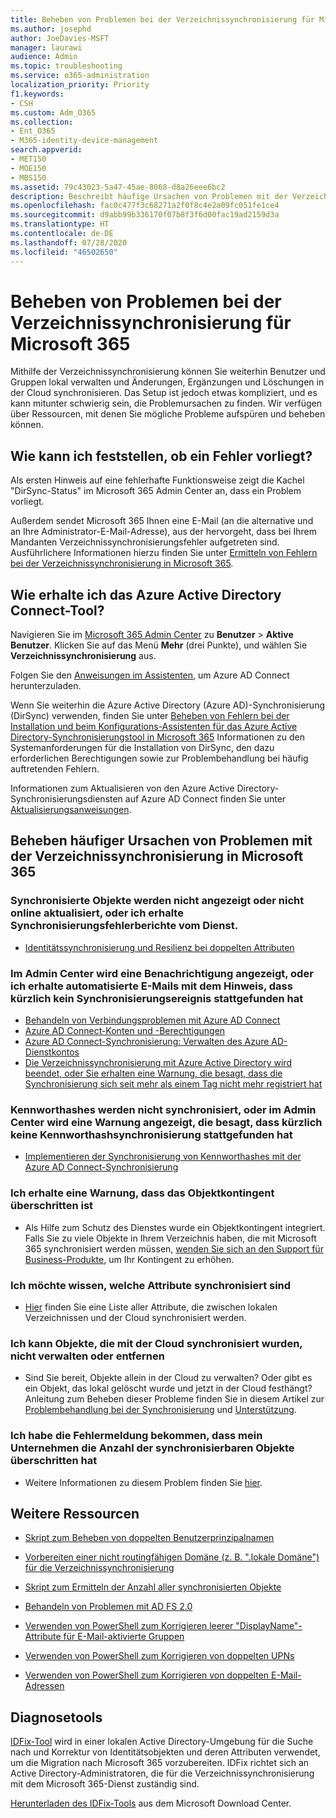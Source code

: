 ```yaml
---
title: Beheben von Problemen bei der Verzeichnissynchronisierung für Microsoft 365
ms.author: josephd
author: JoeDavies-MSFT
manager: laurawi
audience: Admin
ms.topic: troubleshooting
ms.service: o365-administration
localization_priority: Priority
f1.keywords:
- CSH
ms.custom: Adm_O365
ms.collection:
- Ent_O365
- M365-identity-device-management
search.appverid:
- MET150
- MOE150
- MBS150
ms.assetid: 79c43023-5a47-45ae-8068-d8a26eee6bc2
description: Beschreibt häufige Ursachen von Problemen mit der Verzeichnissynchronisierung in Office 365 und bietet ein paar Methoden, wie man diese Probleme beheben kann.
ms.openlocfilehash: fac0c477f3c68271a2f0f8c4e2a09fc051fe1ce4
ms.sourcegitcommit: d9abb99b336170f07b8f3f6d00fac19ad2159d3a
ms.translationtype: HT
ms.contentlocale: de-DE
ms.lasthandoff: 07/28/2020
ms.locfileid: "46502650"
---
```

# <a name="fixing-problems-with-directory-synchronization-for-microsoft-365"></a>Beheben von Problemen bei der Verzeichnissynchronisierung für Microsoft 365

Mithilfe der Verzeichnissynchronisierung können Sie weiterhin Benutzer und Gruppen lokal verwalten und Änderungen, Ergänzungen und Löschungen in der Cloud synchronisieren. Das Setup ist jedoch etwas kompliziert, und es kann mitunter schwierig sein, die Problemursachen zu finden. Wir verfügen über Ressourcen, mit denen Sie mögliche Probleme aufspüren und beheben können.
  
## <a name="how-do-i-know-if-something-is-wrong"></a>Wie kann ich feststellen, ob ein Fehler vorliegt?

Als ersten Hinweis auf eine fehlerhafte Funktionsweise zeigt die Kachel "DirSync-Status" im Microsoft 365 Admin Center an, dass ein Problem vorliegt.
  
Außerdem sendet Microsoft 365 Ihnen eine E-Mail (an die alternative und an Ihre Administrator-E-Mail-Adresse), aus der hervorgeht, dass bei Ihrem Mandanten Verzeichnissynchronisierungsfehler aufgetreten sind. Ausführlichere Informationen hierzu finden Sie unter [Ermitteln von Fehlern bei der Verzeichnissynchronisierung in Microsoft 365](identify-directory-synchronization-errors.md).
  
## <a name="how-do-i-get-azure-active-directory-connect-tool"></a>Wie erhalte ich das Azure Active Directory Connect-Tool?

Navigieren Sie im [Microsoft 365 Admin Center](https://admin.microsoft.com) zu **Benutzer** \> **Aktive Benutzer**. Klicken Sie auf das Menü **Mehr** (drei Punkte), und wählen Sie **Verzeichnissynchronisierung** aus. 
  
Folgen Sie den [Anweisungen im Assistenten](set-up-directory-synchronization.md), um Azure AD Connect herunterzuladen. 
  
Wenn Sie weiterhin die Azure Active Directory (Azure AD)-Synchronisierung (DirSync) verwenden, finden Sie unter [Beheben von Fehlern bei der Installation und beim Konfigurations-Assistenten für das Azure Active Directory-Synchronisierungstool in Microsoft 365](https://go.microsoft.com/fwlink/p/?LinkId=396717) Informationen zu den Systemanforderungen für die Installation von DirSync, den dazu erforderlichen Berechtigungen sowie zur Problembehandlung bei häufig auftretenden Fehlern. 
  
Informationen zum Aktualisieren von den Azure Active Directory-Synchronisierungsdiensten auf Azure AD Connect finden Sie unter [Aktualisierungsanweisungen](https://go.microsoft.com/fwlink/p/?LinkId=733240).
  
## <a name="resolving-common-causes-of-problems-with-directory-synchronization-in-microsoft-365"></a>Beheben häufiger Ursachen von Problemen mit der Verzeichnissynchronisierung in Microsoft 365

### <a name="synchronized-objects-arent-appearing-or-updating-online-or-im-getting-synchronization-error-reports-from-the-service"></a>Synchronisierte Objekte werden nicht angezeigt oder nicht online aktualisiert, oder ich erhalte Synchronisierungsfehlerberichte vom Dienst.

- [Identitätssynchronisierung und Resilienz bei doppelten Attributen](https://docs.microsoft.com/azure/active-directory/hybrid/how-to-connect-syncservice-duplicate-attribute-resiliency)

### <a name="i-have-an-alert-in-the-admin-center-or-am-receiving-automated-emails-that-there-hasnt-been-a-recent-synchronization-event"></a>Im Admin Center wird eine Benachrichtigung angezeigt, oder ich erhalte automatisierte E-Mails mit dem Hinweis, dass kürzlich kein Synchronisierungsereignis stattgefunden hat
- [Behandeln von Verbindungsproblemen mit Azure AD Connect](https://docs.microsoft.com/azure/active-directory/hybrid/tshoot-connect-connectivity)
- [Azure AD Connect-Konten und -Berechtigungen](https://go.microsoft.com/fwlink/p/?LinkId=820598)
- [Azure AD Connect-Synchronisierung: Verwalten des Azure AD-Dienstkontos](https://docs.microsoft.com/azure/active-directory/hybrid/how-to-connect-azureadaccount)
- [Die Verzeichnissynchronisierung mit Azure Active Directory wird beendet, oder Sie erhalten eine Warnung, die besagt, dass die Synchronisierung sich seit mehr als einem Tag nicht mehr registriert hat](https://support.microsoft.com/help/2882421/directory-synchronization-to-azure-active-directory-stops-or-you-re-warned-that-sync-hasn-t-registered-in-more-than-a-day)

### <a name="password-hashes-arent-synchronizing-or-im-seeing-an-alert-in-the-admin-center-that-there-hasnt-been-a-recent-password-hash-synchronization"></a>Kennworthashes werden nicht synchronisiert, oder im Admin Center wird eine Warnung angezeigt, die besagt, dass kürzlich keine Kennworthashsynchronisierung stattgefunden hat
- [Implementieren der Synchronisierung von Kennworthashes mit der Azure AD Connect-Synchronisierung](https://docs.microsoft.com/azure/active-directory/hybrid/how-to-connect-password-hash-synchronization)

### <a name="im-seeing-an-alert-that-object-quota-exceeded"></a>Ich erhalte eine Warnung, dass das Objektkontingent überschritten ist
- Als Hilfe zum Schutz des Dienstes wurde ein Objektkontingent integriert. Falls Sie zu viele Objekte in Ihrem Verzeichnis haben, die mit Microsoft 365 synchronisiert werden müssen, [wenden Sie sich an den Support für Business-Produkte](https://support.office.com/article/32a17ca7-6fa0-4870-8a8d-e25ba4ccfd4b), um Ihr Kontingent zu erhöhen.

### <a name="i-need-to-know-which-attributes-are-synchronized"></a>Ich möchte wissen, welche Attribute synchronisiert sind
- [Hier](https://go.microsoft.com/fwlink/p/?LinkId=396719) finden Sie eine Liste aller Attribute, die zwischen lokalen Verzeichnissen und der Cloud synchronisiert werden.

### <a name="i-cant-manage-or-remove-objects-that-were-synchronized-to-the-cloud"></a>Ich kann Objekte, die mit der Cloud synchronisiert wurden, nicht verwalten oder entfernen
- Sind Sie bereit, Objekte allein in der Cloud zu verwalten? Oder gibt es ein Objekt, das lokal gelöscht wurde und jetzt in der Cloud festhängt? Anleitung zum Beheben dieser Probleme finden Sie in diesem Artikel zur [Problembehandlung bei der Synchronisierung](https://go.microsoft.com/fwlink/p/?linkid=842044) und [Unterstützung](https://go.microsoft.com/fwlink/p/?LinkId=396720).

### <a name="i-got-an-error-message-that-my-company-has-exceeded-the-number-of-objects-that-can-be-synchronized"></a>Ich habe die Fehlermeldung bekommen, dass mein Unternehmen die Anzahl der synchronisierbaren Objekte überschritten hat
- Weitere Informationen zu diesem Problem finden Sie [hier](https://go.microsoft.com/fwlink/p/?LinkId=396721).
   
## <a name="other-resources"></a>Weitere Ressourcen

- [Skript zum Beheben von doppelten Benutzerprinzipalnamen](https://go.microsoft.com/fwlink/p/?LinkId=396725)
    
- [Vorbereiten einer nicht routingfähigen Domäne (z. B. ".lokale Domäne") für die Verzeichnissynchronisierung](prepare-a-non-routable-domain-for-directory-synchronization.md)
    
- [Skript zum Ermitteln der Anzahl aller synchronisierten Objekte](https://go.microsoft.com/fwlink/p/?LinkId=396726)
    
- [Behandeln von Problemen mit AD FS 2.0](https://go.microsoft.com/fwlink/p/?LinkId=396727)
    
- [Verwenden von PowerShell zum Korrigieren leerer "DisplayName"-Attribute für E-Mail-aktivierte Gruppen](https://go.microsoft.com/fwlink/p/?LinkId=396728)
    
- [Verwenden von PowerShell zum Korrigieren von doppelten UPNs](https://go.microsoft.com/fwlink/p/?LinkId=396730)
    
- [Verwenden von PowerShell zum Korrigieren von doppelten E-Mail-Adressen](https://go.microsoft.com/fwlink/p/?LinkId=396731)
    
## <a name="diagnostic-tools"></a>Diagnosetools

[IDFix-Tool](prepare-directory-attributes-for-synch-with-idfix.md) wird in einer lokalen Active Directory-Umgebung für die Suche nach und Korrektur von Identitätsobjekten und deren Attributen verwendet, um die Migration nach Microsoft 365 vorzubereiten. IDFix richtet sich an Active Directory-Administratoren, die für die Verzeichnissynchronisierung mit dem Microsoft 365-Dienst zuständig sind. 

[Herunterladen des IDFix-Tools](https://go.microsoft.com/fwlink/p/?LinkId=396718) aus dem Microsoft Download Center.
